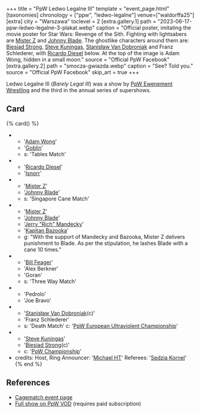 +++
title = "PpW Ledwo Legalne III"
template = "event_page.html"
[taxonomies]
chronology = ["ppw", "ledwo-legalne"]
venue=["waldorffa25"]
[extra]
city = "Warszawa"
toclevel = 2
[extra.gallery.1]
path = "2023-06-17-ppw-ledwo-legalne-3-plakat.webp"
caption = "Official poster, imitating the movie poster for Star Wars: Revenge of the Sith. Fighting with lightsabers are [Mister Z](@/w/mister-z.md) and [Johnny Blade](@/w/johnny-blade.md). The ghostlike characters around them are: [Biesiad Strong](@/w/biesiad.md), [Steve Kuningas](@/w/steve-kuningas.md), [Stanisław Van Dobroniak](@/w/stanislaw-van-dobroniak.md) and Franz Schlederer, with [Ricardo Diesel](@/w/ricardo-diesel.md) below. At the top of the image is Adam Wong, hidden in a small moon."
source = "Official PpW Facebook"
[extra.gallery.2]
path = "smocza-gwiazda.webp"
caption = "See? Told you."
source = "Official PpW Facebook"
skip_art = true
+++

Ledwo Legalne III (_Barely Legal III_) was a show by [PpW Ewenement Wrestling](@/o/ppw.md) and the third in the annual series of supershows.

## Card

{% card() %}
- - '[Adam Wong](@/w/adam-wong.md)'
  - '[Goblin](@/w/goblin.md)'
  - s: 'Tables Match'
- - '[Ricardo Diesel](@/w/ricardo-diesel.md)'
  - '[Isnorr](@/w/isnorr.md)'
- - '[Mister Z](@/w/mister-z.md)'
  - '[Johnny Blade](@/w/johnny-blade.md)'
  - s: 'Singapore Cane Match'
- - '[Mister Z](@/w/mister-z.md)'
  - '[Johnny Blade](@/w/johnny-blade.md)'
  - '[Jerry "Rich" Mandecky](@/w/jerry-mandecky.md)'
  - '[Kapitan Bazooka](@/w/kapitan-bazooka.md)'
  - g: "With the support of Mandecky and Bazooka, Mister Z delivers punishment to Blade. As per the stipulation, he lashes Blade with a cane 10 times."
- - '[Bill Feager](@/w/feager.md)'
  - 'Alex Berkner'
  - 'Goran'
  - s: 'Three Way Match'
- - 'Pedrolo'
  - 'Joe Bravo'
- - '[Stanisław Van Dobroniak](@/w/stanislaw-van-dobroniak.md)(c)'
  - 'Franz Schlederer'
  - s: 'Death Match'
    c: '[PpW European Ultraviolent Championship](@/c/ppw-european-ultraviolent-championship.md)'
- - '[Steve Kuningas](@/w/steve-kuningas.md)'
  - '[Biesiad Strong](@/w/biesiad.md)(c)'
  - c: '[PpW Championship](@/c/ppw-championship.md)'
- credits:
    Host, Ring Announcer: '[Michael HT](@/w/michael-ht.md)'
    Referees: '[Sędzia Kornel](@/w/sedzia-kornel.md)'
{% end %}

## References

* [Cagematch event page](https://www.cagematch.net/?id=1&nr=382939)
* [Full show on PpW VOD](https://ppw-ewenementpl.vhx.tv/ppw-full-shows-dvd-version/season:2/videos/ledwo-legalne-3-23-full-show-definitive-edition) (requires paid subscription)
